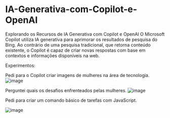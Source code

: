 # IA-Generativa-com-Copilot-e-OpenAI
Explorando os Recursos de IA Generativa com Copilot e OpenAI
O Microsoft Copilot utiliza IA generativa para aprimorar os resultados de pesquisa do Bing. Ao contrário de uma pesquisa tradicional, que retorna conteúdo existente, o Copilot é capaz de criar novas respostas com base em contextos e informações disponíveis na web.

Experimentos:

Pedi para o Copilot criar imagens de mulheres na área de tecnologia.
![image](https://github.com/user-attachments/assets/7b633b59-be15-4e63-a037-07bd37c64d16) 

Perguntei quais os desafios enfrenteados pelas mulheres. 
![image](https://github.com/user-attachments/assets/89a680c7-bae9-4938-bd4c-ca2ff1c6c89f)

Pedi para criar um comando básico de tarefas com JavaScript. 

![image](https://github.com/user-attachments/assets/b079ce5e-fffc-4545-a0b3-003f768dd6e3)


